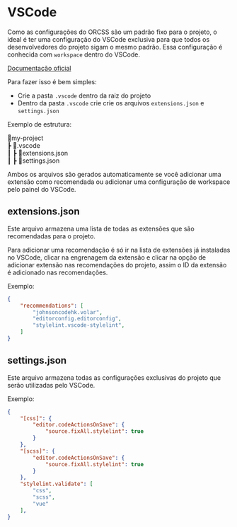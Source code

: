# VSCode
Como as configurações do ORCSS são um padrão fixo para o projeto, o ideal é ter uma configuração do VSCode exclusiva para que todos os desenvolvedores do projeto sigam o mesmo padrão. Essa configuração é conhecida com `workspace` dentro do VSCode.

[Documentação oficial](https://code.visualstudio.com/docs/getstarted/settings)

Para fazer isso é bem simples:
- Crie a pasta `.vscode` dentro da raiz do projeto
- Dentro da pasta `.vscode` crie crie os arquivos `extensions.json` e `settings.json`

Exemplo de estrutura:

📂my-project\
 ┣ 📂.vscode\
 ┃ ┣ 📜extensions.json\
 ┃ ┣ 📜settings.json

Ambos os arquivos são gerados automaticamente se você adicionar uma extensão como recomendada ou adicionar uma configuração de workspace pelo painel do VSCode.

## extensions.json
Este arquivo armazena uma lista de todas as extensões que são recomendadas para o projeto.

Para adicionar uma recomendação é só ir na lista de extensões já instaladas no VSCode, clicar na engrenagem da extensão e clicar na opção de adicionar extensão nas recomendações do projeto, assim o ID da extensão é adicionado nas recomendações. 

Exemplo:
```json
{
	"recommendations": [
		"johnsoncodehk.volar",
		"editorconfig.editorconfig",
		"stylelint.vscode-stylelint",
	]
}
```

## settings.json
Este arquivo armazena todas as configurações exclusivas do projeto que serão utilizadas pelo VSCode.

Exemplo:
```json
{
	"[css]": {
		"editor.codeActionsOnSave": {
			"source.fixAll.stylelint": true
		}
	},
	"[scss]": {
		"editor.codeActionsOnSave": {
			"source.fixAll.stylelint": true
		}
	},
	"stylelint.validate": [
		"css",
		"scss",
		"vue"
	],
}
```